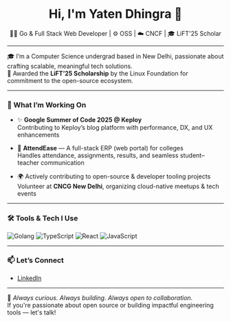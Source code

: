 <h1 align="center">Hi, I'm Yaten Dhingra 👋</h1>
<p align="center">
  🧑‍💻 Go & Full Stack Web Developer | ⚙️ OSS | ☁️ CNCF | 🎓 LiFT'25 Scholar
</p>

---

🎓 I’m a Computer Science undergrad based in New Delhi, passionate about crafting scalable, meaningful tech solutions.  
🏅 Awarded the **LiFT’25 Scholarship** by the Linux Foundation for commitment to the open-source ecosystem.

---

### 🚀 What I’m Working On

- ✨ **Google Summer of Code 2025 @ Keploy**  
  Contributing to Keploy’s blog platform with performance, DX, and UX enhancements

- 📘 **AttendEase** — A full-stack ERP (web portal) for colleges  
  Handles attendance, assignments, results, and seamless student–teacher communication

- 🌍 Actively contributing to open-source & developer tooling projects  
  Volunteer at **CNCG New Delhi**, organizing cloud-native meetups & tech events

---

### 🛠️ Tools & Tech I Use
![Golang](https://img.shields.io/badge/-Golang-00ADD8?style=for-the-badge&logo=go&logoColor=white)
![TypeScript](https://img.shields.io/badge/-TypeScript-3178C6?style=for-the-badge&logo=typescript&logoColor=white)
![React](https://img.shields.io/badge/-ReactJS-61DAFB?style=for-the-badge&logo=react&logoColor=black)
![JavaScript](https://img.shields.io/badge/-JavaScript-F7DF1E?style=for-the-badge&logo=javascript&logoColor=black)

---

### 📫 Let’s Connect

- [LinkedIn](https://linkedin.com/in/yaten2302)

---

🧠 *Always curious. Always building. Always open to collaboration.*  
If you're passionate about open source or building impactful engineering tools — let's talk!

